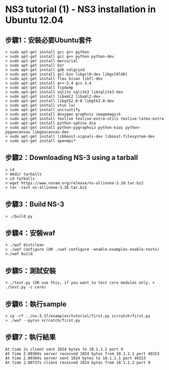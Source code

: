 NS3 tutorial (1) - NS3 installation in Ubuntu 12.04 
=========================

步驟1：安裝必要Ubuntu套件
---------------
    > sudo apt-get install gcc g++ python
    > sudo apt-get install gcc g++ python python-dev
    > sudo apt-get install mercurial
    > sudo apt-get install bzr
    > sudo apt-get install gdb valgrind
    > sudo apt-get install gsl-bin libgsl0-dev libgsl0ldbl
    > sudo apt-get install flex bison libfl-dev
    > sudo apt-get install g++-3.4 gcc-3.4
    > sudo apt-get install tcpdump
    > sudo apt-get install sqlite sqlite3 libsqlite3-dev
    > sudo apt-get install libxml2 libxml2-dev
    > sudo apt-get install libgtk2.0-0 libgtk2.0-dev
    > sudo apt-get install vtun lxc
    > sudo apt-get install uncrustify
    > sudo apt-get install doxygen graphviz imagemagick
    > sudo apt-get install texlive texlive-extra-utils texlive-latex-extra
    > sudo apt-get install python-sphinx dia
    > sudo apt-get install python-pygraphviz python-kiwi python-pygoocanvas libgoocanvas-dev
    > sudo apt-get install libboost-signals-dev liboost-filesystem-dev
    > sudo apt-get install openmpi*

步驟2：Downloading NS-3 using a tarball
---------------
    > cd
    > mkdir tarballs
    > cd tarballs
    > wget https://www.nsnam.org/release/ns-allinone-3.20.tar.bz2
    > tar -zxvf ns-allinone-3.20.tar.bz2

步驟3：Build NS-3
---------------
    > ./build.py

步驟4：安裝waf
---------------
    > ./waf distclean
    > ./waf configure (OR ./waf configure -enable-examples-enable-tests)
    >./waf build

步驟5：測試安裝
---------------
    > ./test.py (OR use this, if you want to test core modules only. > ./test.py -c core)

步驟6：執行sample
---------------
    > cp -rf ../ns-3.17/examples/tutorial/first.py scrcatch/first.py
    > ./waf --pyrun scrcatch/first.py

步驟7：執行結果
---------------
    At time 2s client sent 1024 bytes to 10.1.1.2 port 9
    At time 2.00369s server received 1024 bytes from 10.1.1.1 port 49153
    At time 2.00369s server sent 1024 bytes to 10.1.1.1 port 49153
    At time 2.00737s client received 1024 bytes from 10.1.1.2 port 9



